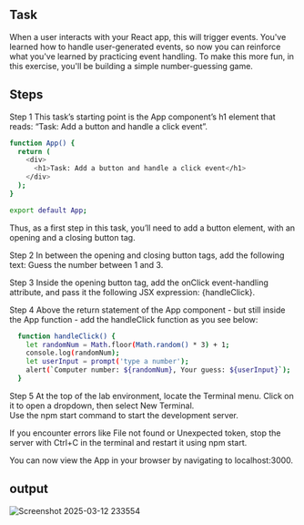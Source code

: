 ## Task
When a user interacts with your React app, this will trigger events. You've learned how to handle user-generated events, so now you can reinforce what you've learned by practicing event handling. 
To make this more fun, in this exercise, you'll be building a simple number-guessing game.

## Steps
Step 1
This task’s starting point is the App component’s h1 element that reads: 
“Task: Add a button and handle a click event”.

```bash
function App() {
  return (
    <div>
      <h1>Task: Add a button and handle a click event</h1>
    </div>
  );
}

export default App;
```

Thus, as a first step in this task, you’ll need to add a button element, with an opening and a closing button tag. 

Step 2
In between the opening and closing button tags, add the following text: Guess the number between 1 and 3. 

Step 3
Inside the opening button tag, add the onClick event-handling attribute, and pass it the following JSX expression: {handleClick}. 

Step 4
Above the return statement of the App component - but still inside the App function - add the handleClick function as you see below: 

```bash
  function handleClick() { 
    let randomNum = Math.floor(Math.random() * 3) + 1;
    console.log(randomNum);
    let userInput = prompt('type a number'); 
    alert(`Computer number: ${randomNum}, Your guess: ${userInput}`);
  }
```
Step 5
At the top of the lab environment, locate the Terminal menu. Click on it to open a dropdown, then select New Terminal.  
Use the  npm start command to start the development server.  

If you encounter errors like File not found or Unexpected token, stop the server with Ctrl+C in the terminal and restart it using npm start.  

 You can now view the App in your browser by navigating to localhost:3000. 
 ## output 
![Screenshot 2025-03-12 233554](https://github.com/user-attachments/assets/4e76b770-cb77-4d04-b0ad-3c604060c05a)


